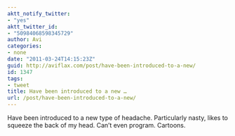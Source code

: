```yaml
---
aktt_notify_twitter:
- "yes"
aktt_twitter_id:
- "50984068598345729"
author: Avi
categories:
- none
date: "2011-03-24T14:15:23Z"
guid: http://aviflax.com/post/have-been-introduced-to-a-new/
id: 1347
tags:
- tweet
title: Have been introduced to a new …
url: /post/have-been-introduced-to-a-new/
---
```

Have been introduced to a new type of headache. Particularly nasty, likes to squeeze the back of my head. Can&#8217;t even program. Cartoons.